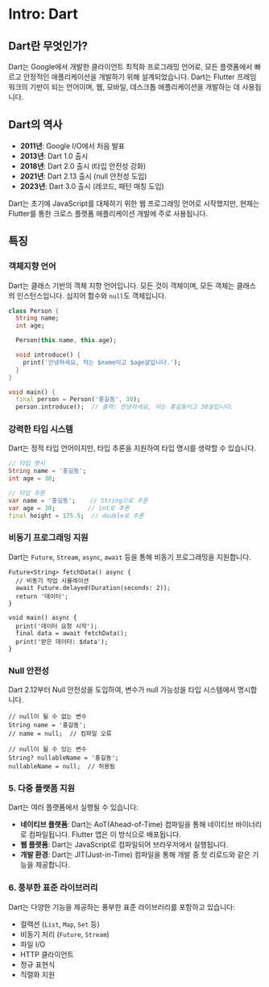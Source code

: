 # Intro: Dart

## Dart란 무엇인가?

Dart는 Google에서 개발한 클라이언트 최적화 프로그래밍 언어로, 모든 플랫폼에서 빠르고 안정적인 애플리케이션을 개발하기 위해 설계되었습니다. Dart는 Flutter 프레임워크의 기반이 되는 언어이며, 웹, 모바일, 데스크톱 애플리케이션을 개발하는 데 사용됩니다.

## Dart의 역사


- **2011년**: Google I/O에서 처음 발표
- **2013년**: Dart 1.0 출시
- **2018년**: Dart 2.0 출시 (타입 안전성 강화)
- **2021년**: Dart 2.13 출시 (null 안전성 도입)
- **2023년**: Dart 3.0 출시 (레코드, 패턴 매칭 도입)

Dart는 초기에 JavaScript를 대체하기 위한 웹 프로그래밍 언어로 시작했지만, 현재는 Flutter를 통한 크로스 플랫폼 애플리케이션 개발에 주로 사용됩니다.


## 특징

### 객체지향 언어

Dart는 클래스 기반의 객체 지향 언어입니다. 모든 것이 객체이며, 모든 객체는 클래스의 인스턴스입니다. 심지어 함수와 `null`도 객체입니다.

```dart
class Person {
  String name;
  int age;

  Person(this.name, this.age);

  void introduce() {
    print('안녕하세요, 저는 $name이고 $age살입니다.');
  }
}

void main() {
  final person = Person('홍길동', 30);
  person.introduce();  // 출력: 안녕하세요, 저는 홍길동이고 30살입니다.
```


### 강력한 타입 시스템

Dart는 정적 타입 언어이지만, 타입 추론을 지원하여 타입 명시를 생략할 수 있습니다.

```dart
// 타입 명시
String name = '홍길동';
int age = 30;

// 타입 추론
var name = '홍길동';    // String으로 추론
var age = 30;         // int로 추론
final height = 175.5;  // double로 추론
```

### 비동기 프로그래밍 지원
Dart는 `Future`, `Stream`, `async`, `await` 등을 통해 비동기 프로그래밍을 지원합니다.

```
Future<String> fetchData() async {
  // 비동기 작업 시뮬레이션
  await Future.delayed(Duration(seconds: 2));
  return '데이터';
}

void main() async {
  print('데이터 요청 시작');
  final data = await fetchData();
  print('받은 데이터: $data');
}
```

### Null 안전성
Dart 2.12부터 Null 안전성을 도입하여, 변수가 null 가능성을 타입 시스템에서 명시합니다.

```
// null이 될 수 없는 변수
String name = '홍길동';
// name = null;  // 컴파일 오류

// null이 될 수 있는 변수
String? nullableName = '홍길동';
nullableName = null;  // 허용됨
```


### 5. 다중 플랫폼 지원

Dart는 여러 플랫폼에서 실행될 수 있습니다:

- **네이티브 플랫폼**: Dart는 AoT(Ahead-of-Time) 컴파일을 통해 네이티브 바이너리로 컴파일됩니다. Flutter 앱은 이 방식으로 배포됩니다.
- **웹 플랫폼**: Dart는 JavaScript로 컴파일되어 브라우저에서 실행됩니다.
- **개발 환경**: Dart는 JIT(Just-in-Time) 컴파일을 통해 개발 중 핫 리로드와 같은 기능을 제공합니다.

### 6. 풍부한 표준 라이브러리

Dart는 다양한 기능을 제공하는 풍부한 표준 라이브러리를 포함하고 있습니다:

- 컬렉션 (`List`, `Map`, `Set` 등)
- 비동기 처리 (`Future`, `Stream`)
- 파일 I/O
- HTTP 클라이언트
- 정규 표현식
- 직렬화 지원
